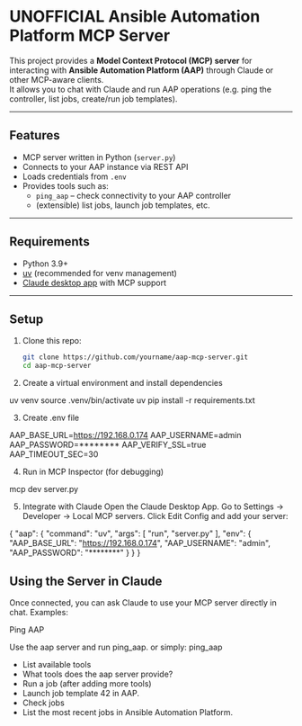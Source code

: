 # UNOFFICIAL Ansible Automation Platform MCP Server

This project provides a **Model Context Protocol (MCP) server** for interacting with **Ansible Automation Platform (AAP)** through Claude or other MCP-aware clients.  
It allows you to chat with Claude and run AAP operations (e.g. ping the controller, list jobs, create/run job templates).

---

## Features

- MCP server written in Python (`server.py`)
- Connects to your AAP instance via REST API
- Loads credentials from `.env`
- Provides tools such as:
  - `ping_aap` – check connectivity to your AAP controller
  - (extensible) list jobs, launch job templates, etc.

---

## Requirements

- Python 3.9+
- [uv](https://github.com/astral-sh/uv) (recommended for venv management)
- [Claude desktop app](https://claude.ai) with MCP support

---

## Setup

1. Clone this repo:

   ```bash
   git clone https://github.com/yourname/aap-mcp-server.git
   cd aap-mcp-server


2. Create a virtual environment and install dependencies

uv venv
source .venv/bin/activate
uv pip install -r requirements.txt

3. Create .env file

AAP_BASE_URL=https://192.168.0.174
AAP_USERNAME=admin
AAP_PASSWORD=********
AAP_VERIFY_SSL=true
AAP_TIMEOUT_SEC=30

4. Run in MCP Inspector (for debugging)

mcp dev server.py

5. Integrate with Claude
Open the Claude Desktop App.
Go to Settings → Developer → Local MCP servers.
Click Edit Config and add your server:

{
  "aap": {
    "command": "uv",
    "args": [
      "run",
      "server.py"
    ],
    "env": {
      "AAP_BASE_URL": "https://192.168.0.174",
      "AAP_USERNAME": "admin",
      "AAP_PASSWORD": "********"
    }
  }
}


## Using the Server in Claude
Once connected, you can ask Claude to use your MCP server directly in chat. Examples:

Ping AAP

Use the aap server and run ping_aap. 
or simply:
ping_aap

- List available tools
- What tools does the aap server provide?
- Run a job (after adding more tools)
- Launch job template 42 in AAP.
- Check jobs
- List the most recent jobs in Ansible Automation Platform.
